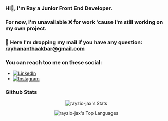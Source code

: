 ### Hi👋, I'm Ray a Junior Front End Developer.
### For now, I'm unavailable ❌ for work 'cause I'm still working on my own project.
### 📧 Here I'm dropping my mail if you have any question: rayhananthaakbar@gmail.com

### You can reach too me on these social:
* [![LinkedIn](https://img.shields.io/badge/LinkedIn-0077B5?style=for-the-badge&logo=linkedin&logoColor=white)](https://www.linkedin.com/in/rayhanantha-akbar)
* [![Instagram](https://img.shields.io/badge/Instagram-E4405F?style=for-the-badge&logo=instagram&logoColor=white)](https://www.instagram.com/rayziojax)

### Github Stats
<p align="center">
  <img src="https://github-readme-stats.vercel.app/api?username=rayzio-jax&theme=synthwave&show_icons=true&hide_border=true&count_private=true" alt="rayzio-jax's Stats">
</p>
<!-- <p align="center">
  <img src="https://github-readme-streak-stats.herokuapp.com/?user=rayzio-jax&theme=synthwave&hide_border=true" alt="rayzio-jax's Streak">
</p> -->
<p align="center">
  <img src="https://github-readme-stats.vercel.app/api/top-langs/?username=rayzio-jax&theme=synthwave&show_icons=true&hide_border=true&layout=compact" alt="rayzio-jax's Top Languages">
</p>

